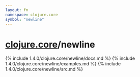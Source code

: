 ```yaml
---
layout: fn
namespace: clojure.core
symbol: "newline"
---
```


# [clojure.core](../)/newline

{% include 1.4.0/clojure.core/newline/docs.md %}
{% include 1.4.0/clojure.core/newline/examples.md %}
{% include 1.4.0/clojure.core/newline/src.md %}

